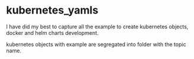 # kubernetes_yamls


I have did my best to capture all the example to create kubernetes objects, docker and helm charts development.

kubernetes objects with example are segregated into folder with the topic name.